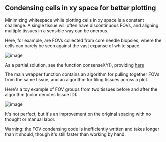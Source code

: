 ## Condensing cells in xy space for better plotting 

Minimizing whitespace while plotting cells in xy space is a constant challenge.
A single tissue will often have discontinuous FOVs, and aligning multiple tissues
in a sensible way can be onerous. 

Here, for example, are FOVs collected from core needle biopsies, where the cells can barely be seen against the vast expanse of white space. 

![image](https://github.com/Nanostring-Biostats/CosMx-Analysis-Scratch-Space/assets/4357938/8d7c1716-c3a6-4d85-9f5f-79cc9374fe0f)

As a partial solution, see the function consenseXY(), providing [here](code/condensing%20xy%20space)

The main wrapper function contains an algorithm for pulling together FOVs from the same tissue, and an algorithm for tiling tissues across a plot. 

Here's a toy example of FOV groups from two tissues before and after the algorithm (color denotes tissue ID):

![image](https://github.com/Nanostring-Biostats/CosMx-Analysis-Scratch-Space/assets/4357938/3f897cc4-6b0c-4583-a825-d66b4aecec3a)

It's not perfect, but it's an improvement on the original spacing with no thought or manual labor. 

Warning: the FOV condensing code is inefficiently written and takes longer than it should, though it's still faster than working by hand. 
